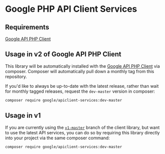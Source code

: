 Google PHP API Client Services
==============================

## Requirements

[Google API PHP Client](https://github.com/google/google-api-php-client/releases)

## Usage in v2 of Google API PHP Client

This library will be automatically installed with the
[Google API PHP Client](https://github.com/google/google-api-php-client/releases)
via composer. Composer will automatically pull down a monthly tag
from this repository.

If you'd like to always be up-to-date with the latest release, rather than
wait for monthly tagged releases, request the `dev-master` version in composer:

```sh
composer require google/apiclient-services:dev-master
```

## Usage in v1

If you are currently using the [`v1-master`](https://github.com/google/google-api-php-client/tree/v1-master)
branch of the client library, but want to use the latest API services, you can
do so by requiring this library directly into your project via the same composer command:

```sh
composer require google/apiclient-services:dev-master
```
